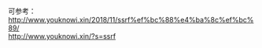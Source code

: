 #  
可参考：  
http://www.youknowi.xin/2018/11/ssrf%ef%bc%88%e4%ba%8c%ef%bc%89/  
http://www.youknowi.xin/?s=ssrf  
